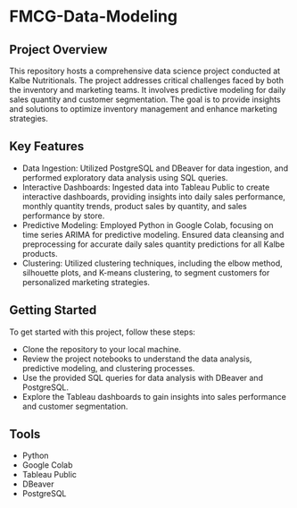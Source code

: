 # FMCG-Data-Modeling

## Project Overview
This repository hosts a comprehensive data science project conducted at Kalbe Nutritionals. The project addresses critical challenges faced by both the inventory and marketing teams. It involves predictive modeling for daily sales quantity and customer segmentation. The goal is to provide insights and solutions to optimize inventory management and enhance marketing strategies.

## Key Features
* Data Ingestion: Utilized PostgreSQL and DBeaver for data ingestion, and performed exploratory data analysis using SQL queries.
* Interactive Dashboards: Ingested data into Tableau Public to create interactive dashboards, providing insights into daily sales performance, monthly quantity trends, product sales by quantity, and sales performance by store.
* Predictive Modeling: Employed Python in Google Colab, focusing on time series ARIMA for predictive modeling. Ensured data cleansing and preprocessing for accurate daily sales quantity predictions for all Kalbe products.
* Clustering: Utilized clustering techniques, including the elbow method, silhouette plots, and K-means clustering, to segment customers for personalized marketing strategies.

## Getting Started
To get started with this project, follow these steps:
* Clone the repository to your local machine.
* Review the project notebooks to understand the data analysis, predictive modeling, and clustering processes.
* Use the provided SQL queries for data analysis with DBeaver and PostgreSQL.
* Explore the Tableau dashboards to gain insights into sales performance and customer segmentation.

## Tools
* Python
* Google Colab
* Tableau Public
* DBeaver
* PostgreSQL
